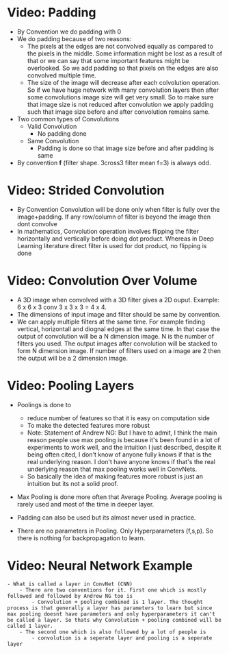 # Video: Padding

  - By Convention we do padding with 0
  - We do padding because of two reasons:
    - The pixels at the edges are not convolved equally as compared to the pixels in the middle. Some information might be lost as a result of that or we can say that some important features might be overlooked. So we add padding so that pixels on the edges are also convolved multiple time.
    - The size of the image will decrease after each colvolution operation. So if we have huge network with many convolution layers then after some convolutions image size will get very small. So to make sure that image size is not reduced after convolution we apply padding such that image size before and after convolution remains same.
  - Two common types of Convolutions
    - Valid Convolution
      - No padding done
    - Same Convolution
      - Padding is done so that image size before and after padding is same
 - By convention **f** (filter shape. 3cross3 filter mean f=3) is always odd.


# Video: Strided Convolution
  - By Convention Convolution will be done only when filter is fully over the image+padding. If any row/column of filter is beyond the image then dont convolve
  - In mathematics, Convolution operation involves flipping the filter horizontally and vertically before doing dot product. Whereas in Deep Learning literature direct filter is used for dot product, no flipping is done


# Video: Convolution Over Volume
  - A 3D image when convolved with a 3D filter gives a 2D ouput. Example: 6 x 6 x 3 conv 3 x 3 x 3 = 4 x 4.
  - The dimensions of input image and filter should be same by convention.
  - We can apply multiple filters at the same time. For example finding vertical, horizontall and diognal edges at the same time. In that case the output of convolution will be a N dimension image. N is the number of filters you used. The output images after convolution will be stacked to form N dimension image. If number of filters used on a image are 2 then the output will be a 2 dimension image.


# Video: Pooling Layers
   - Poolings is done to 
        - reduce number of features so that it is easy on computation side
        - To make the detected features more robust
        - Note: Statement of Andrew NG: But I have to admit, I think the main reason people use max pooling is because it's been found in a lot of experiments to work well, and the intuition I just described, despite it being often cited, I don't know of anyone fully knows if that is the real underlying reason. I don't have anyone knows if that's the real underlying reason that max pooling works well in ConvNets.
        - So basically the idea of making features more robust is just an intuition but its not a solid proof.

   - Max Pooling is done more often that Average Pooling. Average pooling is rarely used and most of the time in deeper layer.
   - Padding can also be used but its almost never used in practice.
   - There are no parameters in Pooling. Only Hyperparameters (f,s,p). So there is nothing for backpropagation to learn.

# Video: Neural Network Example
    - What is called a layer in ConvNet (CNN) 
        - There are two conventions for it. First one which is mostly followed and followed by Andrew NG too is
            - Convolution + pooling combined is 1 layer. The thought process is that generally a layer has parameters to learn but since max pooling doesnt have parameters and only hyperparameters it can't be called a layer. So thats why Convolution + pooling combined will be called 1 layer.
        - The second one which is also followed by a lot of people is
            - convolution is a seperate layer and pooling is a seperate layer
